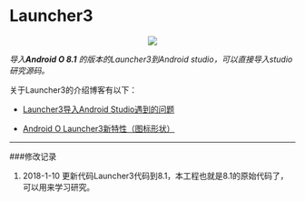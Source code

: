 # Launcher3

<p align="center">
  <img src="picture/launcher3.gif"/>
</p>

*导入**Android O 8.1** 的版本的Launcher3到Android studio，可以直接导入studio研究源码。*

关于Launcher3的介绍博客有以下：

- [Launcher3导入Android Studio遇到的问题](http://www.jianshu.com/p/28b1d205b4e6)
- [Android O Launcher3新特性（图标形状）](http://www.jianshu.com/p/20df6c156f3d)


- - -
###修改记录
1. 2018-1-10 更新代码Launcher3代码到8.1，本工程也就是8.1的原始代码了，可以用来学习研究。
   
